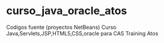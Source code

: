 # curso_java_oracle_atos
Codigos fuente (proyectos NetBeans) Curso Java,Servlets,JSP,HTML5,CSS,oracle para CAS Training Atos

